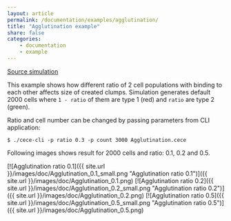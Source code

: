 ```yaml
---
layout: article
permalink: /documentation/examples/agglutination/
title: "Agglutination example"
share: false
categories:
    - documentation
    - example
---
```


[Source simulation](https://github.com/GeorgievLab/CeCe-examples/blob/master/Agglutination.cece)

This example shows how different ratio of 2 cell populations with binding to each other affects size of created clumps.
Simulation generates default 2000 cells where `1 - ratio` of them are type 1 (red) and `ratio` are type 2 (green).

Ratio and cell number can be changed by passing parameters from CLI application:

```
$ ./cece-cli -p ratio 0.3 -p count 3000 Agglutination.cece
```

Following images shows result for 2000 cells and ratio: 0.1, 0.2 and 0.5.

[![Agglutination ratio 0.1]({{ site.url }}/images/doc/Agglutination_0.1_small.png "Agglutination ratio 0.1")]({{ site.url }}/images/doc/Agglutination_0.1.png)
[![Agglutination ratio 0.2]({{ site.url }}/images/doc/Agglutination_0.2_small.png "Agglutination ratio 0.2")]({{ site.url }}/images/doc/Agglutination_0.2.png)
[![Agglutination ratio 0.5]({{ site.url }}/images/doc/Agglutination_0.5_small.png "Agglutination ratio 0.5")]({{ site.url }}/images/doc/Agglutination_0.5.png)
